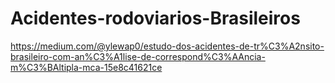 # Acidentes-rodoviarios-Brasileiros

https://medium.com/@ylewap0/estudo-dos-acidentes-de-tr%C3%A2nsito-brasileiro-com-an%C3%A1lise-de-correspond%C3%AAncia-m%C3%BAltipla-mca-15e8c41621ce
